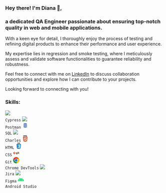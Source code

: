 ### Hey there! I'm Diana 👋, 
### a dedicated QA Engineer passionate about ensuring top-notch quality in web and mobile applications.

With a keen eye for detail, I thoroughly enjoy the process of testing and refining digital products to enhance their performance and user experience.

My expertise lies in regression and smoke testing, where I meticulously assess and validate software functionalities to guarantee reliability and robustness.

Feel free to connect with me on [LinkedIn](https://www.linkedin.com/in/diana-sharopova-179ba72bb) to discuss collaboration opportunities and explore how I can contribute to your projects.

Looking forward to connecting with you!

### Skills:
<code><img height="20" src="https://asset.brandfetch.io/idIq_kF0rb/idv3zwmSiY.jpeg"> Cypress</code>
<code><img height="20" src="https://static.wixstatic.com/media/c9c793_e1dd3e211bc34f31aaa4e70cf23e79df~mv2.png/v1/fit/w_642%2Ch_620%2Cal_c%2Cq_80,enc_auto/file.jpg"> Postman</code>
<code><img height="20" src="https://raw.githubusercontent.com/github/explore/80688e429a7d4ef2fca1e82350fe8e3517d3494d/topics/sql/sql.png"> SQL</code>
<code><img height="20" src="https://cdn.icon-icons.com/icons2/3053/PNG/512/charles_proxy_macos_bigsur_icon_190302.png"> Charles</code>
<code><img height="20" src="https://raw.githubusercontent.com/github/explore/80688e429a7d4ef2fca1e82350fe8e3517d3494d/topics/html/html.png"> HTML</code>
<code><img height="20" src="https://raw.githubusercontent.com/github/explore/80688e429a7d4ef2fca1e82350fe8e3517d3494d/topics/css/css.png"> CSS</code>
<code><img height="20" src="https://raw.githubusercontent.com/github/explore/80688e429a7d4ef2fca1e82350fe8e3517d3494d/topics/git/git.png"> Git</code>
<code><img height="20" src="https://raw.githubusercontent.com/github/explore/80688e429a7d4ef2fca1e82350fe8e3517d3494d/topics/chrome/chrome.png"> Chrome DevTools</code>
<code><img height="20" src="https://w7.pngwing.com/pngs/992/738/png-transparent-jira-hd-logo-thumbnail.png"> Jira</code>
<code><img height="20" src="https://w7.pngwing.com/pngs/911/515/png-transparent-figma-logo-brand-logos-brands-in-colors-icon-thumbnail.png"> Figma</code>
<code><img height="20" src="https://raw.githubusercontent.com/github/explore/80688e429a7d4ef2fca1e82350fe8e3517d3494d/topics/android/android.png"> Android Studio</code>
